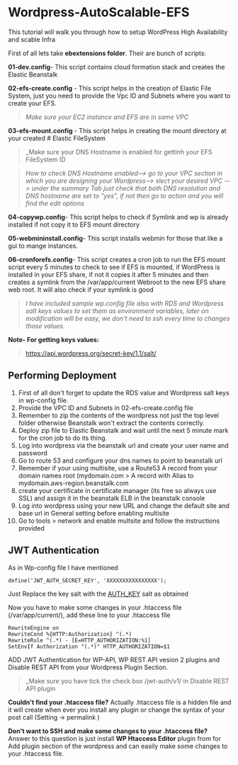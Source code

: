 # Wordpress-AutoScalable-EFS
This tutorial will walk you through how to setup WordPress High Availability and scable Infra

First of all lets take **ebextensions folder**. Their are bunch of scripts:

**01-dev.config**- This script contains cloud formation stack and creates the Elastic Beanstalk

**02-efs-create.config** - This script helps in the creation of Elastic File System, just you need to provide the Vpc ID and Subnets where you want to create your EFS.

> _Make sure your EC2 instance and EFS are in same VPC_

**03-efs-mount.config** - This script helps in creating the mount directory at your created # Elastic FileSystem

> _Make sure your DNS Hostname is enabled for gettinh your EFS FileSystem ID

> _How to check DNS Hostname enabled--> go to your VPC section in which you are designing your Wordpress--> slect your desired VPC --> under the summary Tab just check that both DNS resolution and DNS hostname are set to "yes", if not then go to action and you will find the edit options_

**04-copywp.config**- This script helps to check if Symlink and wp is already installed if not copy it to EFS mount directory

**05-webmininstall.config**- This script installs webmin for those that like a gui to mange instances.

**06-cronforefs.config**- This script creates a cron job to run the EFS mount script every 5 minutes to check to see if EFS is mounted, if    WordPress is installed in your EFS share, if not it copies it after 5 minutes and then creates a symlink from the /var/app/current Webroot  to the new EFS share web root. It will also check if your symlink is good

> _I have included sample wp.config file also with RDS and Wordpress salt keys values to set them as environment variables, later on modification will be easy, we don't need to ssh every time to changes those values_.

**Note- For getting keys values:**
> https://api.wordpress.org/secret-key/1.1/salt/

## Performing Deployment

1. First of all don't forget to update the RDS value and Wordpress salt keys in wp-config file.
2. Provide the VPC ID and Subnets in 02-efs-create.config file
3. Remember to zip the contents of the wordpress not just the top level folder otherwise Beanstalk won't extract the contents  correctly.
4. Deploy zip file to Elastic Beanstalk and wait until the next 5 minute mark for the cron job to do its thing.
5. Log into wordpress via the beanstalk url and create your user name and password
6. Go to route 53 and configure your dns names to point to beanstalk url
7. Remember if your using multisite, use a Route53 A record from your domain names root (mydomain.com > A record with Alias to mydomain.aws-region.beanstalk.com
8. create your certificate in certificate manager (its free so always use SSL) and assign it in the beanstalk ELB in the beanstalk console
9. Log into wordpress using your new URL and change the default site and base url in General setting before enabling multisite
10. Go to tools > network and enable multsite and follow the instructions provided

## JWT Authentication

As in Wp-config file I have mentioned
```
define('JWT_AUTH_SECRET_KEY', 'XXXXXXXXXXXXXXXX');
```
Just Replace the key salt with the [AUTH_KEY]( https://api.wordpress.org/secret-key/1.1/salt/) salt as obtained

Now you have to make some changes in your .htaccess file (/var/app/current/), add these line to your .htaccess file
```
RewriteEngine on
RewriteCond %{HTTP:Authorization} ^(.*)
RewriteRule ^(.*) - [E=HTTP_AUTHORIZATION:%1]
SetEnvIf Authorization "(.*)" HTTP_AUTHORIZATION=$1
```
ADD JWT Authentication for WP-API, WP REST API vesion 2 plugins and Disable REST API from your Wordpress Plugin Section.
>_Make sure you have tick the check box /jwt-auth/v1/ in Disable REST API plugin

**Couldn't find your .htaccess file?** 
Actually .htaccess file is a hidden file and it will create when ever you install any plugin or change the syntax of your post call (Setting -> permalink )

**Don't want to SSH and make some changes to your .htaccess file?** 
Answer to this question is just install **WP Htaccess Editor** plugin from for Add plugin section of the wordpress and can easily make some changes to your .htaccess file.



